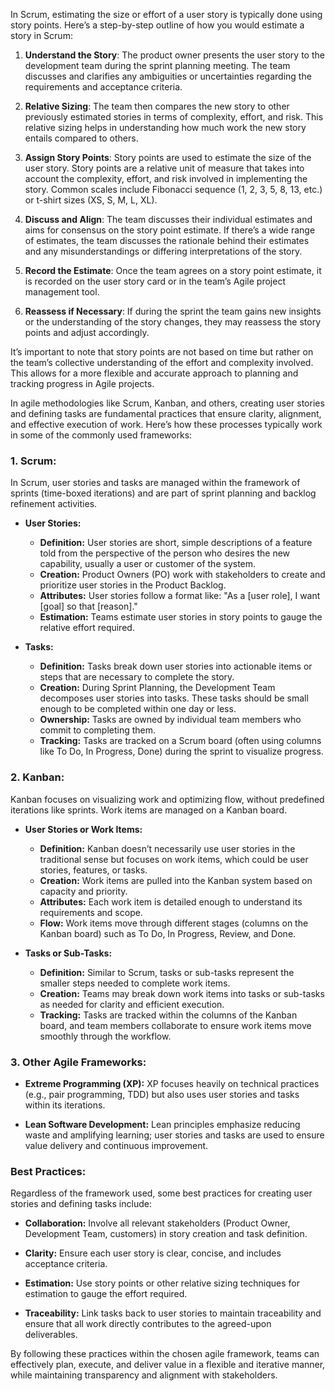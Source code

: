 In Scrum, estimating the size or effort of a user story is typically done using story points. Here’s a step-by-step outline of how you would estimate a story in Scrum:

1. **Understand the Story**: The product owner presents the user story to the development team during the sprint planning meeting. The team discusses and clarifies any ambiguities or uncertainties regarding the requirements and acceptance criteria.

2. **Relative Sizing**: The team then compares the new story to other previously estimated stories in terms of complexity, effort, and risk. This relative sizing helps in understanding how much work the new story entails compared to others.

3. **Assign Story Points**: Story points are used to estimate the size of the user story. Story points are a relative unit of measure that takes into account the complexity, effort, and risk involved in implementing the story. Common scales include Fibonacci sequence (1, 2, 3, 5, 8, 13, etc.) or t-shirt sizes (XS, S, M, L, XL).

4. **Discuss and Align**: The team discusses their individual estimates and aims for consensus on the story point estimate. If there’s a wide range of estimates, the team discusses the rationale behind their estimates and any misunderstandings or differing interpretations of the story.

5. **Record the Estimate**: Once the team agrees on a story point estimate, it is recorded on the user story card or in the team’s Agile project management tool.

6. **Reassess if Necessary**: If during the sprint the team gains new insights or the understanding of the story changes, they may reassess the story points and adjust accordingly.

It’s important to note that story points are not based on time but rather on the team’s collective understanding of the effort and complexity involved. This allows for a more flexible and accurate approach to planning and tracking progress in Agile projects.


In agile methodologies like Scrum, Kanban, and others, creating user stories and defining tasks are fundamental practices that ensure clarity, alignment, and effective execution of work. Here’s how these processes typically work in some of the commonly used frameworks:

### 1. **Scrum:**

In Scrum, user stories and tasks are managed within the framework of sprints (time-boxed iterations) and are part of sprint planning and backlog refinement activities.

- **User Stories:**
  - **Definition:** User stories are short, simple descriptions of a feature told from the perspective of the person who desires the new capability, usually a user or customer of the system.
  - **Creation:** Product Owners (PO) work with stakeholders to create and prioritize user stories in the Product Backlog.
  - **Attributes:** User stories follow a format like: "As a [user role], I want [goal] so that [reason]."
  - **Estimation:** Teams estimate user stories in story points to gauge the relative effort required.

- **Tasks:**
  - **Definition:** Tasks break down user stories into actionable items or steps that are necessary to complete the story.
  - **Creation:** During Sprint Planning, the Development Team decomposes user stories into tasks. These tasks should be small enough to be completed within one day or less.
  - **Ownership:** Tasks are owned by individual team members who commit to completing them.
  - **Tracking:** Tasks are tracked on a Scrum board (often using columns like To Do, In Progress, Done) during the sprint to visualize progress.

### 2. **Kanban:**

Kanban focuses on visualizing work and optimizing flow, without predefined iterations like sprints. Work items are managed on a Kanban board.

- **User Stories or Work Items:**
  - **Definition:** Kanban doesn’t necessarily use user stories in the traditional sense but focuses on work items, which could be user stories, features, or tasks.
  - **Creation:** Work items are pulled into the Kanban system based on capacity and priority.
  - **Attributes:** Each work item is detailed enough to understand its requirements and scope.
  - **Flow:** Work items move through different stages (columns on the Kanban board) such as To Do, In Progress, Review, and Done.

- **Tasks or Sub-Tasks:**
  - **Definition:** Similar to Scrum, tasks or sub-tasks represent the smaller steps needed to complete work items.
  - **Creation:** Teams may break down work items into tasks or sub-tasks as needed for clarity and efficient execution.
  - **Tracking:** Tasks are tracked within the columns of the Kanban board, and team members collaborate to ensure work items move smoothly through the workflow.

### 3. **Other Agile Frameworks:**

- **Extreme Programming (XP):** XP focuses heavily on technical practices (e.g., pair programming, TDD) but also uses user stories and tasks within its iterations.
  
- **Lean Software Development:** Lean principles emphasize reducing waste and amplifying learning; user stories and tasks are used to ensure value delivery and continuous improvement.

### Best Practices:

Regardless of the framework used, some best practices for creating user stories and defining tasks include:

- **Collaboration:** Involve all relevant stakeholders (Product Owner, Development Team, customers) in story creation and task definition.
  
- **Clarity:** Ensure each user story is clear, concise, and includes acceptance criteria.
  
- **Estimation:** Use story points or other relative sizing techniques for estimation to gauge the effort required.
  
- **Traceability:** Link tasks back to user stories to maintain traceability and ensure that all work directly contributes to the agreed-upon deliverables.

By following these practices within the chosen agile framework, teams can effectively plan, execute, and deliver value in a flexible and iterative manner, while maintaining transparency and alignment with stakeholders.